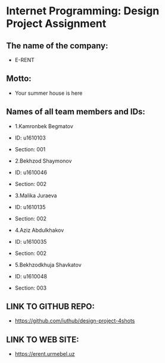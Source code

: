 # Internet Programming: Design Project Assignment

## The name of the company:

- E-RENT

## Motto:

- Your summer house is here

## Names of all team members and IDs:

- 1.Kamronbek Begmatov 
- ID: u1610103
- Section: 001

- 2.Bekhzod Shaymonov
- ID: u1610046
- Section: 002

- 3.Malika Juraeva
- ID: u1610135
- Section: 002

- 4.Aziz Abdulkhakov
- ID: u1610035
- Section: 002

- 5.Bekhzodkhuja Shavkatov 
- ID: u1610048
- Section: 003

## LINK TO GITHUB REPO:

- https://github.com/iuthub/design-project-4shots

## LINK TO WEB SITE:

- https://erent.urmebel.uz


